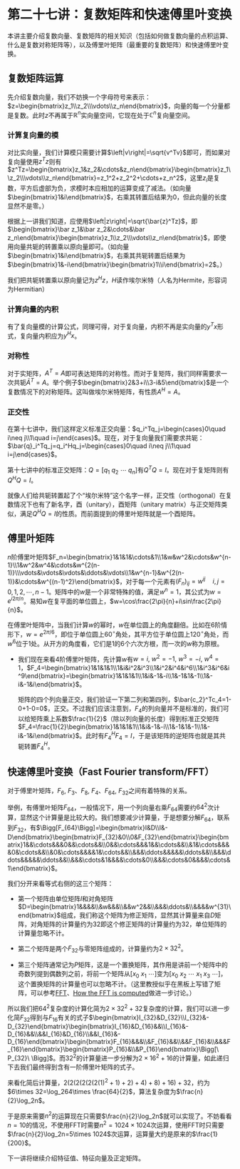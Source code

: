 # 第二十七讲：复数矩阵和快速傅里叶变换

本讲主要介绍复数向量、复数矩阵的相关知识（包括如何做复数向量的点积运算、什么是复数对称矩阵等），以及傅里叶矩阵（最重要的复数矩阵）和快速傅里叶变换。

## 复数矩阵运算

先介绍复数向量，我们不妨换一个字母符号来表示：$z=\begin{bmatrix}z_1\\z_2\\\vdots\\z_n\end{bmatrix}$，向量的每一个分量都是复数。此时$z$不再属于$\mathbb{R}^n$实向量空间，它现在处于$\mathbb{C}^n$复向量空间。

### 计算复向量的模

对比实向量，我们计算模只需要计算$\left|v\right|=\sqrt{v^Tv}$即可，而如果对复向量使用$z^Tz$则有$z^Tz=\begin{bmatrix}z_1&z_2&\cdots&z_n\end{bmatrix}\begin{bmatrix}z_1\\z_2\\\vdots\\z_n\end{bmatrix}=z_1^2+z_2^2+\cdots+z_n^2$，这里$z_i$是复数，平方后虚部为负，求模时本应相加的运算变成了减法。（如向量$\begin{bmatrix}1&i\end{bmatrix}$，右乘其转置后结果为$0$，但此向量的长度显然不是零。）

根据上一讲我们知道，应使用$\left|z\right|=\sqrt{\bar{z}^Tz}$，即$\begin{bmatrix}\bar z_1&\bar z_2&\cdots&\bar z_n\end{bmatrix}\begin{bmatrix}z_1\\z_2\\\vdots\\z_n\end{bmatrix}$，即使用向量共轭的转置乘以原向量即可。（如向量$\begin{bmatrix}1&i\end{bmatrix}$，右乘其共轭转置后结果为$\begin{bmatrix}1&-i\end{bmatrix}\begin{bmatrix}1\\i\end{bmatrix}=2$。）

我们把共轭转置乘以原向量记为$z^Hz$，$H$读作埃尔米特（人名为Hermite，形容词为Hermitian）

### 计算向量的内积

有了复向量模的计算公式，同理可得，对于复向量，内积不再是实向量的$y^Tx$形式，复向量内积应为$y^Hx$。

### 对称性

对于实矩阵，$A^T=A$即可表达矩阵的对称性。而对于复矩阵，我们同样需要求一次共轭$\bar{A}^T=A$。举个例子$\begin{bmatrix}2&3+i\\3-i&5\end{bmatrix}$是一个复数情况下的对称矩阵。这叫做埃尔米特矩阵，有性质$A^H=A$。

### 正交性

在第十七讲中，我们这样定义标准正交向量：$q_i^Tq_j=\begin{cases}0\quad i\neq j\\1\quad i=j\end{cases}$。现在，对于复向量我们需要求共轭：$\bar{q}_i^Tq_j=q_i^Hq_j=\begin{cases}0\quad i\neq j\\1\quad i=j\end{cases}$。

第十七讲中的标准正交矩阵：$Q=\Bigg[q_1\ q_2\ \cdots\ q_n\Bigg]$有$Q^TQ=I$。现在对于复矩阵则有$Q^HQ=I$。

就像人们给共轭转置起了个“埃尔米特”这个名字一样，正交性（orthogonal）在复数情况下也有了新名字，酉（unitary），酉矩阵（unitary matrix）与正交矩阵类似，满足$Q^HQ=I$的性质。而前面提到的傅里叶矩阵就是一个酉矩阵。

## 傅里叶矩阵

$n$阶傅里叶矩阵$F_n=\begin{bmatrix}1&1&1&\cdots&1\\1&w&w^2&\cdots&w^{n-1}\\1&w^2&w^4&\cdots&w^{2(n-1)}\\\vdots&\vdots&\vdots&\ddots&\vdots\\1&w^{n-1}&w^{2(n-1)}&\cdots&w^{(n-1)^2}\end{bmatrix}$，对于每一个元素有$(F_n)_{ij}=w^{ij}\quad i,j=0,1,2,\cdots,n-1$。矩阵中的$w$是一个非常特殊的值，满足$w^n=1$，其公式为$w=e^{i2\pi/n}$。易知$w$在复平面的单位圆上，$w=\cos\frac{2\pi}{n}+i\sin\frac{2\pi}{n}$。

在傅里叶矩阵中，当我们计算$w$的幂时，$w$在单位圆上的角度翻倍。比如在$6$阶情形下，$w=e^{2\pi/6}$，即位于单位圆上$60^\circ$角处，其平方位于单位圆上$120^\circ$角处，而$w^6$位于$1$处。从开方的角度看，它们是$1$的$6$个六次方根，而一次的$w$称为原根。

* 我们现在来看$4$阶傅里叶矩阵，先计算$w$有$w=i,\ w^2=-1,\ w^3=-i,\ w^4=1$，$F_4=\begin{bmatrix}1&1&1&1\\1&i&i^2&i^3\\1&i^2&i^4&i^6\\1&i^3&i^6&i^9\end{bmatrix}=\begin{bmatrix}1&1&1&1\\1&i&-1&-i\\1&-1&1&-1\\1&-i&-1&i\end{bmatrix}$。

    矩阵的四个列向量正交，我们验证一下第二列和第四列，$\bar{c_2}^Tc_4=1-0+1-0=0$，正交。不过我们应该注意到，$F_4$的列向量并不是标准的，我们可以给矩阵乘上系数$\frac{1}{2}$（除以列向量的长度）得到标准正交矩阵$F_4=\frac{1}{2}\begin{bmatrix}1&1&1&1\\1&i&-1&-i\\1&-1&1&-1\\1&-i&-1&i\end{bmatrix}$。此时有$F_4^HF_4=I$，于是该矩阵的逆矩阵也就是其共轭转置$F_4^H$。
    
## 快速傅里叶变换（Fast Fourier transform/FFT）

对于傅里叶矩阵，$F_6,\ F_3$、$F_8,\ F_4$、$F_{64},\ F_{32}$之间有着特殊的关系。

举例，有傅里叶矩阵$F_64$，一般情况下，用一个列向量右乘$F_{64}$需要约$64^2$次计算，显然这个计算量是比较大的。我们想要减少计算量，于是想要分解$F_{64}$，联系到$F_{32}$，有$\Bigg[F_{64}\Bigg]=\begin{bmatrix}I&D\\I&-D\end{bmatrix}\begin{bmatrix}F_{32}&0\\0&F_{32}\end{bmatrix}\begin{bmatrix}1&&\cdots&&&0&&\cdots&&\\0&&\cdots&&&1&&\cdots&&\\&1&\cdots&&&&0&\cdots&&\\&0&\cdots&&&&1&\cdots&&\\&&&\ddots&&&&&\ddots&&\\&&&\ddots&&&&&\ddots&&\\&&&\cdots&1&&&&\cdots&0\\&&&\cdots&0&&&&\cdots&1\end{bmatrix}$。

我们分开来看等式右侧的这三个矩阵：

* 第一个矩阵由单位矩阵$I$和对角矩阵$D=\begin{bmatrix}1&&&&\\&w&&&\\&&w^2&&\\&&&\ddots&\\&&&&w^{31}\end{bmatrix}$组成，我们称这个矩阵为修正矩阵，显然其计算量来自$D$矩阵，对角矩阵的计算量约为$32$即这个修正矩阵的计算量约为$32$，单位矩阵的计算量忽略不计。

* 第二个矩阵是两个$F_{32}$与零矩阵组成的，计算量约为$2\times 32^2$。

* 第三个矩阵通常记为$P$矩阵，这是一个置换矩阵，其作用是讲前一个矩阵中的奇数列提到偶数列之前，将前一个矩阵从$\Bigg[x_0\ x_1\ \cdots\Bigg]$变为$\Bigg[x_0\ x_2\ \cdots\ x_1\ x_3\ \cdots\Bigg]$，这个置换矩阵的计算量也可以忽略不计。（这里教授似乎在黑板上写错了矩阵，可以参考[FFT](https://math.berkeley.edu/~berlek/classes/CLASS.110/LECTURES/FFT)、[How the FFT is computed](http://vmm.math.uci.edu/ODEandCM/PDF_Files/FFT_Appendix_K.pdf)做进一步讨论。）

所以我们把$64^2$复杂度的计算化简为$2\times 32^2+32$复杂度的计算，我们可以进一步化简$F_{32}$得到与$F_{16}$有关的式子$\begin{bmatrix}I_{32}&D_{32}\\I_{32}&-D_{32}\end{bmatrix}\begin{bmatrix}I_{16}&D_{16}&&\\I_{16}&-D_{16}&&\\&&I_{16}&D_{16}\\&&I_{16}&-D_{16}\end{bmatrix}\begin{bmatrix}F_{16}&&&\\&F_{16}&&\\&&F_{16}&\\&&&F_{16}\end{bmatrix}\begin{bmatrix}P_{16}&\\&P_{16}\end{bmatrix}\Bigg[\ P_{32}\ \Bigg]$。而$32^2$的计算量进一步分解为$2\times 16^2+16$的计算量，如此递归下去我们最终得到含有一阶傅里叶矩阵的式子。

来看化简后计算量，$2\left(2\left(2\left(2\left(2\left(2\left(1\right)^2+1\right)+2\right)+4\right)+8\right)+16\right)+32$，约为$6\times 32=\log_264\times \frac{64}{2}$，算法复杂度为$\frac{n}{2}\log_2n$。

于是原来需要$n^2$的运算现在只需要$\frac{n}{2}\log_2n$就可以实现了。不妨看看$n=10$的情况，不使用FFT时需要$n^2=1024\times 1024$次运算，使用FFT时只需要$\frac{n}{2}\log_2n=5\times 1024$次运算，运算量大约是原来的$\frac{1}{200}$。

下一讲将继续介绍特征值、特征向量及正定矩阵。
